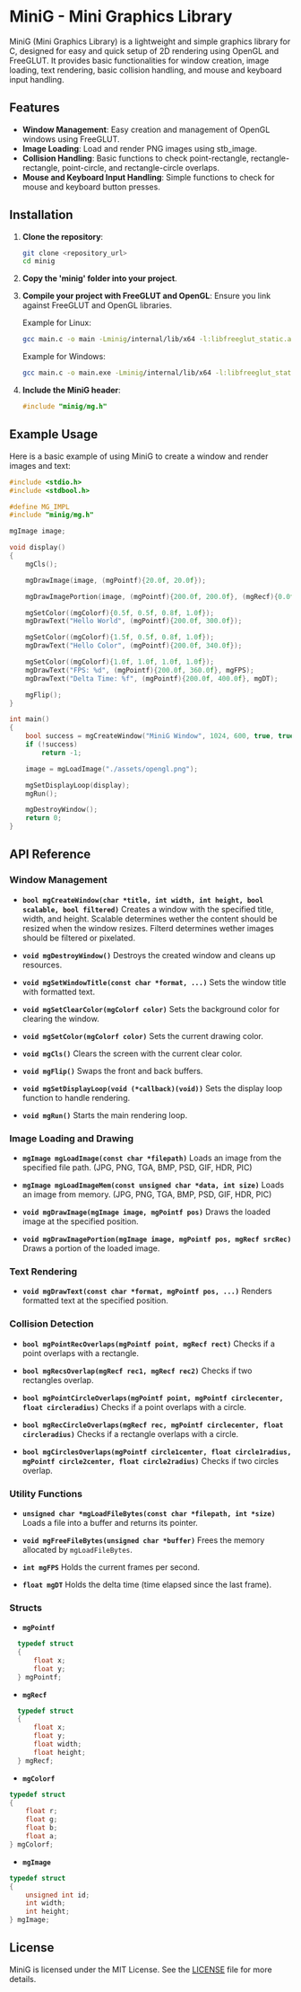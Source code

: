 # MiniG - Mini Graphics Library

MiniG (Mini Graphics Library) is a lightweight and simple graphics library for C, designed for easy and quick setup of 2D rendering using OpenGL and FreeGLUT. It provides basic functionalities for window creation, image loading, text rendering, basic collision handling, and mouse and keyboard input handling.

## Features

- **Window Management**: Easy creation and management of OpenGL windows using FreeGLUT.
- **Image Loading**: Load and render PNG images using stb_image.
- **Collision Handling**: Basic functions to check point-rectangle, rectangle-rectangle, point-circle, and rectangle-circle overlaps.
- **Mouse and Keyboard Input Handling**: Simple functions to check for mouse and keyboard button presses.

## Installation

1. **Clone the repository**:
    ```sh
    git clone <repository_url>
    cd minig
    ```

2. **Copy the 'minig' folder into your project**.

3. **Compile your project with FreeGLUT and OpenGL**:
    Ensure you link against FreeGLUT and OpenGL libraries.

    Example for Linux:
    ```sh
    gcc main.c -o main -Lminig/internal/lib/x64 -l:libfreeglut_static.a -lGL -lGLU -lm -lpthread
    ```

    Example for Windows:
    ```sh
    gcc main.c -o main.exe -Lminig/internal/lib/x64 -l:libfreeglut_static.a -lopengl32 -lwinmm -lgdi32 -lglu32
    ```

4. **Include the MiniG header**:
    ```c
    #include "minig/mg.h"
    ```

## Example Usage

Here is a basic example of using MiniG to create a window and render images and text:

```c
#include <stdio.h>
#include <stdbool.h>

#define MG_IMPL
#include "minig/mg.h"

mgImage image;

void display()
{
    mgCls();

    mgDrawImage(image, (mgPointf){20.0f, 20.0f});

    mgDrawImagePortion(image, (mgPointf){200.0f, 200.0f}, (mgRecf){0.0f, 0.0f, 50.0f, 50.0f});

    mgSetColor((mgColorf){0.5f, 0.5f, 0.8f, 1.0f});
    mgDrawText("Hello World", (mgPointf){200.0f, 300.0f});

    mgSetColor((mgColorf){1.5f, 0.5f, 0.8f, 1.0f});
    mgDrawText("Hello Color", (mgPointf){200.0f, 340.0f});

    mgSetColor((mgColorf){1.0f, 1.0f, 1.0f, 1.0f});
    mgDrawText("FPS: %d", (mgPointf){200.0f, 360.0f}, mgFPS);
    mgDrawText("Delta Time: %f", (mgPointf){200.0f, 400.0f}, mgDT);

    mgFlip();
}

int main()
{
    bool success = mgCreateWindow("MiniG Window", 1024, 600, true, true);
    if (!success)
        return -1;

    image = mgLoadImage("./assets/opengl.png");

    mgSetDisplayLoop(display);
    mgRun();

    mgDestroyWindow();
    return 0;
}
```

## API Reference

### Window Management

- **`bool mgCreateWindow(char *title, int width, int height, bool scalable, bool filtered)`**
  Creates a window with the specified title, width, and height. Scalable determines wether the content should be resized when the window resizes. Filterd determines wether images should be filtered or pixelated.

- **`void mgDestroyWindow()`**
  Destroys the created window and cleans up resources.

- **`void mgSetWindowTitle(const char *format, ...)`**
  Sets the window title with formatted text.

- **`void mgSetClearColor(mgColorf color)`**
  Sets the background color for clearing the window.

- **`void mgSetColor(mgColorf color)`**
  Sets the current drawing color.

- **`void mgCls()`**
  Clears the screen with the current clear color.

- **`void mgFlip()`**
  Swaps the front and back buffers.

- **`void mgSetDisplayLoop(void (*callback)(void))`**
  Sets the display loop function to handle rendering.

- **`void mgRun()`**
  Starts the main rendering loop.

### Image Loading and Drawing

- **`mgImage mgLoadImage(const char *filepath)`**
  Loads an image from the specified file path. (JPG, PNG, TGA, BMP, PSD, GIF, HDR, PIC)

- **`mgImage mgLoadImageMem(const unsigned char *data, int size)`**
  Loads an image from memory. (JPG, PNG, TGA, BMP, PSD, GIF, HDR, PIC)

- **`void mgDrawImage(mgImage image, mgPointf pos)`**
  Draws the loaded image at the specified position.

- **`void mgDrawImagePortion(mgImage image, mgPointf pos, mgRecf srcRec)`**
  Draws a portion of the loaded image.

### Text Rendering

- **`void mgDrawText(const char *format, mgPointf pos, ...)`**
  Renders formatted text at the specified position.

### Collision Detection

- **`bool mgPointRecOverlaps(mgPointf point, mgRecf rect)`**
  Checks if a point overlaps with a rectangle.

- **`bool mgRecsOverlap(mgRecf rec1, mgRecf rec2)`**
  Checks if two rectangles overlap.

- **`bool mgPointCircleOverlaps(mgPointf point, mgPointf circlecenter, float circleradius)`**
  Checks if a point overlaps with a circle.

- **`bool mgRecCircleOverlaps(mgRecf rec, mgPointf circlecenter, float circleradius)`**
  Checks if a rectangle overlaps with a circle.

- **`bool mgCirclesOverlaps(mgPointf circle1center, float circle1radius, mgPointf circle2center, float circle2radius)`**
  Checks if two circles overlap.

### Utility Functions

- **`unsigned char *mgLoadFileBytes(const char *filepath, int *size)`**
  Loads a file into a buffer and returns its pointer.

- **`void mgFreeFileBytes(unsigned char *buffer)`**
  Frees the memory allocated by `mgLoadFileBytes`.

- **`int mgFPS`**
  Holds the current frames per second.

- **`float mgDT`**
  Holds the delta time (time elapsed since the last frame).

### Structs
- **`mgPointf`** 
```c
  typedef struct
  {
      float x;
      float y;
  } mgPointf;
  ```

- **`mgRecf`**
```c
  typedef struct
  {
      float x;
      float y;
      float width;
      float height;
  } mgRecf;
```
- **`mgColorf`**
```c
typedef struct
{
    float r;
    float g;
    float b;
    float a;
} mgColorf;
```
- **`mgImage`**
```c
typedef struct
{
    unsigned int id;
    int width;
    int height;
} mgImage;
```

## License

MiniG is licensed under the MIT License. See the [LICENSE](LICENSE) file for more details.

